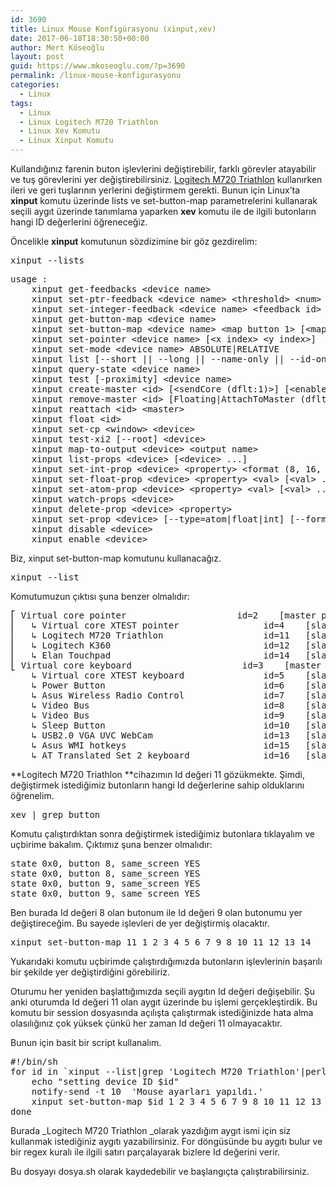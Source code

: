 ```yaml
---
id: 3690
title: Linux Mouse Konfigürasyonu (xinput,xev)
date: 2017-06-18T18:30:50+00:00
author: Mert Köseoğlu
layout: post
guid: https://www.mkoseoglu.com/?p=3690
permalink: /linux-mouse-konfigurasyonu
categories:
  - Linux
tags:
  - Linux
  - Linux Logitech M720 Triathlon
  - Linux Xev Komutu
  - Linux Xinput Komutu
---
```

Kullandığınız farenin buton işlevlerini değiştirebilir, farklı görevler atayabilir ve tuş görevlerini yer değiştirebilirsiniz. [Logitech M720 Triathlon](https://www.mkoseoglu.com/etiket/linux-logitech-m720-triathlon/) kullanırken ileri ve geri tuşlarının yerlerini değiştirmem gerekti. Bunun için Linux&#8217;ta **xinput** komutu üzerinde <span class="lang:default highlight:0 decode:true crayon-inline ">lists</span> ve <span class="lang:default highlight:0 decode:true crayon-inline ">set-button-map</span> parametrelerini kullanarak seçili aygıt üzerinde tanımlama yaparken **xev** komutu ile de ilgili butonların hangi ID değerlerini öğreneceğiz.

Öncelikle **xinput** komutunun sözdizimine bir göz gezdirelim:

<pre class="lang:sh decode:true">xinput --lists</pre>

<pre class="lang:sh decode:true">usage :
	xinput get-feedbacks &lt;device name&gt;
	xinput set-ptr-feedback &lt;device name&gt; &lt;threshold&gt; &lt;num&gt; &lt;denom&gt;
	xinput set-integer-feedback &lt;device name&gt; &lt;feedback id&gt; &lt;value&gt;
	xinput get-button-map &lt;device name&gt;
	xinput set-button-map &lt;device name&gt; &lt;map button 1&gt; [&lt;map button 2&gt; [...]]
	xinput set-pointer &lt;device name&gt; [&lt;x index&gt; &lt;y index&gt;]
	xinput set-mode &lt;device name&gt; ABSOLUTE|RELATIVE
	xinput list [--short || --long || --name-only || --id-only] [&lt;device name&gt;...]
	xinput query-state &lt;device name&gt;
	xinput test [-proximity] &lt;device name&gt;
	xinput create-master &lt;id&gt; [&lt;sendCore (dflt:1)&gt;] [&lt;enable (dflt:1)&gt;]
	xinput remove-master &lt;id&gt; [Floating|AttachToMaster (dflt:Floating)] [&lt;returnPointer&gt;] [&lt;returnKeyboard&gt;]
	xinput reattach &lt;id&gt; &lt;master&gt;
	xinput float &lt;id&gt;
	xinput set-cp &lt;window&gt; &lt;device&gt;
	xinput test-xi2 [--root] &lt;device&gt;
	xinput map-to-output &lt;device&gt; &lt;output name&gt;
	xinput list-props &lt;device&gt; [&lt;device&gt; ...]
	xinput set-int-prop &lt;device&gt; &lt;property&gt; &lt;format (8, 16, 32)&gt; &lt;val&gt; [&lt;val&gt; ...]
	xinput set-float-prop &lt;device&gt; &lt;property&gt; &lt;val&gt; [&lt;val&gt; ...]
	xinput set-atom-prop &lt;device&gt; &lt;property&gt; &lt;val&gt; [&lt;val&gt; ...]
	xinput watch-props &lt;device&gt;
	xinput delete-prop &lt;device&gt; &lt;property&gt;
	xinput set-prop &lt;device&gt; [--type=atom|float|int] [--format=8|16|32] &lt;property&gt; &lt;val&gt; [&lt;val&gt; ...]
	xinput disable &lt;device&gt;
	xinput enable &lt;device&gt;
</pre>

Biz, <span class="lang:default highlight:0 decode:true crayon-inline ">xinput set-button-map</span> komutunu kullanacağız.

<pre class="lang:sh decode:true">xinput --list</pre>

Komutumuzun çıktısı şuna benzer olmalıdır:

<pre class="lang:sh decode:true">⎡ Virtual core pointer                    	id=2	[master pointer  (3)]
⎜   ↳ Virtual core XTEST pointer              	id=4	[slave  pointer  (2)]
⎜   ↳ Logitech M720 Triathlon                 	id=11	[slave  pointer  (2)]
⎜   ↳ Logitech K360                           	id=12	[slave  pointer  (2)]
⎜   ↳ Elan Touchpad                           	id=14	[slave  pointer  (2)]
⎣ Virtual core keyboard                   	id=3	[master keyboard (2)]
    ↳ Virtual core XTEST keyboard             	id=5	[slave  keyboard (3)]
    ↳ Power Button                            	id=6	[slave  keyboard (3)]
    ↳ Asus Wireless Radio Control             	id=7	[slave  keyboard (3)]
    ↳ Video Bus                               	id=8	[slave  keyboard (3)]
    ↳ Video Bus                               	id=9	[slave  keyboard (3)]
    ↳ Sleep Button                            	id=10	[slave  keyboard (3)]
    ↳ USB2.0 VGA UVC WebCam                   	id=13	[slave  keyboard (3)]
    ↳ Asus WMI hotkeys                        	id=15	[slave  keyboard (3)]
    ↳ AT Translated Set 2 keyboard            	id=16	[slave  keyboard (3)]
</pre>

**Logitech M720 Triathlon **cihazımın Id değeri 11 gözükmekte. Şimdi, değiştirmek istediğimiz butonların hangi Id değerlerine sahip olduklarını öğrenelim.

<pre class="lang:default decode:true">xev | grep button</pre>

Komutu çalıştırdıktan sonra değiştirmek istediğimiz butonlara tıklayalım ve uçbirime bakalım. Çıktımız şuna benzer olmalıdır:

<pre class="lang:sh decode:true ">state 0x0, button 8, same_screen YES
state 0x0, button 8, same_screen YES
state 0x0, button 9, same_screen YES
state 0x0, button 9, same_screen YES
</pre>

Ben burada Id değeri 8 olan butonum ile Id değeri 9 olan butonumu yer değiştireceğim. Bu sayede işlevleri de yer değiştirmiş olacaktır.

<pre class="lang:default decode:true">xinput set-button-map 11 1 2 3 4 5 6 7 9 8 10 11 12 13 14</pre>

Yukarıdaki komutu uçbirimde çalıştırdığımızda butonların işlevlerinin başarılı bir şekilde yer değiştirdiğini görebiliriz.

Oturumu her yeniden başlattığımızda seçili aygıtın Id değeri değişebilir. Şu anki oturumda Id değeri 11 olan aygıt üzerinde bu işlemi gerçekleştirdik. Bu komutu bir session dosyasında açılışta çalıştırmak istediğinizde hata alma olasılığınız çok yüksek çünkü her zaman Id değeri 11 olmayacaktır.

Bunun için basit bir script kullanalım.

<pre class="lang:sh decode:true">#!/bin/sh
for id in `xinput --list|grep 'Logitech M720 Triathlon'|perl -ne 'while (m/id=(\d+)/g){print "$1\n";}'`; do
    echo "setting device ID $id"
    notify-send -t 10  'Mouse ayarları yapıldı.'
    xinput set-button-map $id 1 2 3 4 5 6 7 9 8 10 11 12 13 14
done</pre>

Burada _Logitech M720 Triathlon _olarak yazdığım aygıt ismi için siz kullanmak istediğiniz aygıtı yazabilirsiniz. For döngüsünde bu aygıtı bulur ve bir regex kuralı ile ilgili satırı parçalayarak bizlere Id değerini verir.

Bu dosyayı dosya.sh olarak kaydedebilir ve başlangıçta çalıştırabilirsiniz.